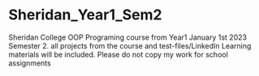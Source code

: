 # Sheridan_Year1_Sem2
Sheridan College OOP Programing course from Year1 January 1st 2023 Semester 2. all projects from the course and test-files/LinkedIn Learning materials will be included. Please do not copy my work for school assignments 
